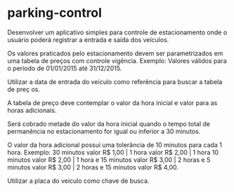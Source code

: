 # parking-control

Desenvolver um aplicativo simples para controle de estacionamento onde o usuário poderá registrar a entrada e saída dos veículos. 

Os valores praticados pelo estacionamento devem ser parametrizados em uma tabela de preços com controle vigência. Exemplo: Valores válidos para o período de 01/01/2015 até 31/12/2015.

Utilizar a data de entrada do veículo como referência para buscar a tabela de preç	os.

A tabela de preço deve contemplar o valor da hora inicial e valor para as horas adicionais.

Será cobrado metade do valor da hora inicial quando o tempo total de permanência no estacionamento for igual ou inferior a 30 minutos.

O valor da hora adicional possui uma tolerância de 10 minutos para cada 1 hora. Exemplo: 30 minutos valor R$ 1,00 | 1 hora valor R$ 2,00 | 1 hora 10 minutos valor R$ 2,00 | 1 hora e 15 minutos valor R$ 3,00 | 2 horas e 5 minutos valor R$ 3,00 | 2 horas e 15 minutos valor R$ 4,00.

Utilizar a placa do veículo como chave de busca. 
